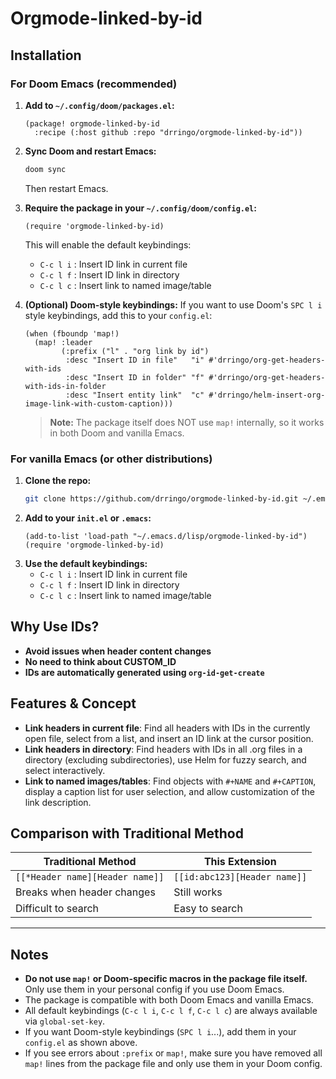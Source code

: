 # Orgmode-linked-by-id

## Installation

### For Doom Emacs (recommended)

1. **Add to `~/.config/doom/packages.el`:**
   ```elisp
   (package! orgmode-linked-by-id
     :recipe (:host github :repo "drringo/orgmode-linked-by-id"))
   ```
2. **Sync Doom and restart Emacs:**
   ```sh
   doom sync
   ```
   Then restart Emacs.
3. **Require the package in your `~/.config/doom/config.el`:**
   ```elisp
   (require 'orgmode-linked-by-id)
   ```
   This will enable the default keybindings:
   - `C-c l i` : Insert ID link in current file
   - `C-c l f` : Insert ID link in directory
   - `C-c l c` : Insert link to named image/table

4. **(Optional) Doom-style keybindings:**
   If you want to use Doom's `SPC l i` style keybindings, add this to your `config.el`:
   ```elisp
   (when (fboundp 'map!)
     (map! :leader
           (:prefix ("l" . "org link by id")
            :desc "Insert ID in file"   "i" #'drringo/org-get-headers-with-ids
            :desc "Insert ID in folder" "f" #'drringo/org-get-headers-with-ids-in-folder
            :desc "Insert entity link"  "c" #'drringo/helm-insert-org-image-link-with-custom-caption)))
   ```
   > **Note:** The package itself does NOT use `map!` internally, so it works in both Doom and vanilla Emacs.

### For vanilla Emacs (or other distributions)

1. **Clone the repo:**
   ```sh
   git clone https://github.com/drringo/orgmode-linked-by-id.git ~/.emacs.d/lisp/orgmode-linked-by-id
   ```
2. **Add to your `init.el` or `.emacs`:**
   ```elisp
   (add-to-list 'load-path "~/.emacs.d/lisp/orgmode-linked-by-id")
   (require 'orgmode-linked-by-id)
   ```
3. **Use the default keybindings:**
   - `C-c l i` : Insert ID link in current file
   - `C-c l f` : Insert ID link in directory
   - `C-c l c` : Insert link to named image/table

## Why Use IDs?
- **Avoid issues when header content changes**
- **No need to think about CUSTOM_ID**
- **IDs are automatically generated using `org-id-get-create`**

## Features & Concept
- **Link headers in current file**: Find all headers with IDs in the currently open file, select from a list, and insert an ID link at the cursor position.
- **Link headers in directory**: Find headers with IDs in all .org files in a directory (excluding subdirectories), use Helm for fuzzy search, and select interactively.
- **Link to named images/tables**: Find objects with `#+NAME` and `#+CAPTION`, display a caption list for user selection, and allow customization of the link description.

## Comparison with Traditional Method
| Traditional Method | This Extension |
|-------------------|----------------|
| `[[*Header name][Header name]]` | `[[id:abc123][Header name]]` |
| Breaks when header changes | Still works |
| Difficult to search | Easy to search |

---

## Notes
- **Do not use `map!` or Doom-specific macros in the package file itself.** Only use them in your personal config if you use Doom Emacs.
- The package is compatible with both Doom Emacs and vanilla Emacs.
- All default keybindings (`C-c l i`, `C-c l f`, `C-c l c`) are always available via `global-set-key`.
- If you want Doom-style keybindings (`SPC l i`...), add them in your `config.el` as shown above.
- If you see errors about `:prefix` or `map!`, make sure you have removed all `map!` lines from the package file and only use them in your Doom config.